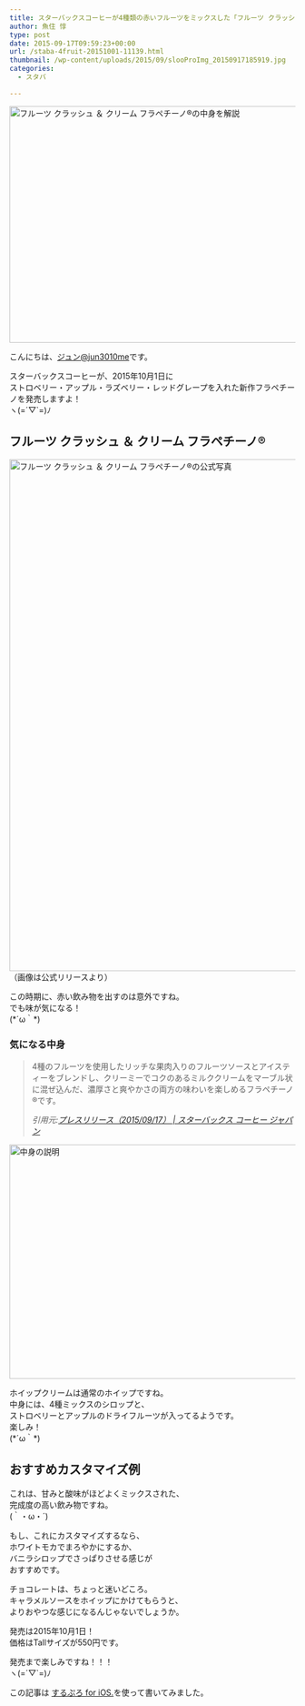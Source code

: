```yaml
---
title: スターバックスコーヒーが4種類の赤いフルーツをミックスした「フルーツ クラッシュ ＆ クリーム フラペチーノ®」を2015年10月1日に発売するよ！
author: 魚住 惇
type: post
date: 2015-09-17T09:59:23+00:00
url: /staba-4fruit-20151001-11139.html
thumbnail: /wp-content/uploads/2015/09/slooProImg_20150917185919.jpg
categories:
  - スタバ

---
```

<img decoding="async" loading="lazy" alt="フルーツ クラッシュ ＆ クリーム フラペチーノ®の中身を解説" src="/wp-content/uploads/2015/09/slooProImg_20150917185914.jpg" width="600" height="416" class="slooProImg" />  
<!--more-->

こんにちは、[ジュン@jun3010me][1]です。

スターバックスコーヒーが、2015年10月1日に  
ストロベリー・アップル・ラズベリー・レッドグレープを入れた新作フラペチーノを発売しますよ！  
ヽ(=´▽\`=)ﾉ

## フルーツ クラッシュ ＆ クリーム フラペチーノ®

<img decoding="async" loading="lazy" alt="フルーツ クラッシュ ＆ クリーム フラペチーノ®の公式写真" src="/wp-content/uploads/2015/09/slooProImg_20150917185909.jpg" width="600" height="900" class="slooProImg" />  
（画像は公式リリースより）

この時期に、赤い飲み物を出すのは意外ですね。  
でも味が気になる！  
(\*´ω｀\*)

### 気になる中身

> 4種のフルーツを使用したリッチな果肉入りのフルーツソースとアイスティーをブレンドし、クリーミーでコクのあるミルククリームをマーブル状に混ぜ込んだ、濃厚さと爽やかさの両方の味わいを楽しめるフラペチーノ®です。
> 
> <cite>引用元:<a href="http://www.starbucks.co.jp/press_release/pr2015-1406.php" target="_blank">プレスリリース（2015/09/17） | スターバックス コーヒー ジャパン</a></cite>

<img decoding="async" loading="lazy" alt="中身の説明" src="/wp-content/uploads/2015/09/slooProImg_20150917185905.jpg" width="600" height="412" class="slooProImg" /> 

ホイップクリームは通常のホイップですね。  
中身には、4種ミックスのシロップと、  
ストロベリーとアップルのドライフルーツが入ってるようです。  
楽しみ！  
(\*´ω｀\*)

## おすすめカスタマイズ例

これは、甘みと酸味がほどよくミックスされた、  
完成度の高い飲み物ですね。  
(｀・ω・´)

もし、これにカスタマイズするなら、  
ホワイトモカでまろやかにするか、  
バニラシロップでさっぱりさせる感じが  
おすすめです。

チョコレートは、ちょっと迷いどころ。  
キャラメルソースをホイップにかけてもらうと、  
よりおやつな感じになるんじゃないでしょうか。

発売は2015年10月1日！  
価格はTallサイズが550円です。

発売まで楽しみですね！！！  
ヽ(=´▽\`=)ﾉ

この記事は <a href="https://itunes.apple.com/jp/app/surupuro-for-ios-buroguedita/id436676299?mt=8&#038;uo=4&#038;at=11l7gE" target="_blank">するぷろ for iOS.</a>を使って書いてみました。

 [1]: https://twitter.com/jun3010me